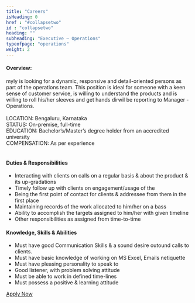 ```yaml
---
title: "Careers"
isHeading: 0
href : "#collapsetwo"
id : "collapsetwo"
heading: ""
subheading: "Executive – Operations"
typeofpage: "operations"
weight: 2
---
```


<h4>Overview:</h4>
<p style="margin: 0 0 10px;">
myly is looking for a dynamic, responsive and detail-oriented persons as part of the operations team. This position is ideal for someone with a keen sense of customer service, is willing to understand the products and is willing to roll his/her sleeves and get hands dirwil be reporting to Manager - Operations. <br><br>
LOCATION: Bengaluru, Karnataka<br>
STATUS: On-premise, full-time<br>
EDUCATION: Bachelor’s/Master’s degree holder from an accredited university<br>
COMPENSATION: As per experience<br><br>
<h4>Duties &amp; Responsibilities</h4>
<ul>
    <li>Interacting with clients on calls on a regular basis & about the product & its up-gradations</li>
    <li>Timely follow up with clients on engagement/usage of the </li>    <li>Being the first point of contact for clients & addressee from them in the first place</li>
    <li>Maintaining records of the work allocated to him/her on a bass</li>
    <li>Ability to accomplish the targets assigned to him/her with given timeline</li>
    <li>Other responsibilities as assigned from time-to-time</li>
</ul>
<h4>Knowledge, Skills &amp; Abilities</h4>
<ul>
    <li>Must have good Communication Skills & a sound desire outound calls to clients.</li>
    <li>Must have basic knowledge of working on MS Excel, Emails netiquette</li>
    <li>Must have pleasing personality to speak to</li>
    <li>Good listener, with problem solving attitude</li>
    <li>Must be able to work in defined time-lines</li>
    <li>Must possess a positive & learning attitude</li>
</ul>
<a class="apply-btn" href="mailto:hr@mylyapp.com">Apply Now</a>